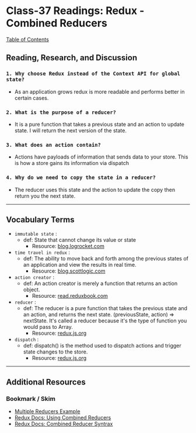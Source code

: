 # Class-37 Readings: Redux - Combined Reducers

[Table of Contents](README.md)  

## Reading, Research, and Discussion

### `1. Why choose Redux instead of the Context API for global state?`

- As an application grows redux is more readable and performs better in certain cases.

### `2. What is the purpose of a reducer?`

- It is a pure function that takes a previous state and an action to update state. I will return the next version of the state.

### `3. What does an action contain?`

- Actions have payloads of information that sends data to your store. This is how a store gains its information via dispatch

### `4. Why do we need to copy the state in a reducer?`

- The reducer uses this state and the action to update the copy then return you the next state.  

---

## Vocabulary Terms  

- `immutable state` :  
  - def: State that cannot change its value or state
    - Resource: [blog.logrocket.com](https://blog.logrocket.com/immutability-in-react-ebe55253a1cc/)  
- `time travel in redux` :  
  - def: The ability to move back and forth among the previous states of an application and view the results in real time. 
    - Resource: [blog.scottlogic.com](https://blog.scottlogic.com/2017/03/09/relogic-2.html)  
- `action creator` :  
  - def: An action creator is merely a function that returns an action object.
    - Resource: [read.reduxbook.com](https://read.reduxbook.com/markdown/part1/04-action-creators.html)
- `reducer` :  
  - def: The reducer is a pure function that takes the previous state and an action, and returns the next state. (previousState, action) => nextState. It's called a reducer because it's the type of function you would pass to Array.
    - Resource: [redux.js.org](https://redux.js.org/basics/reducers)  
- `dispatch` :  
  - def: dispatch() is the method used to dispatch actions and trigger state changes to the store.
    - Resource: [redux.js.org](https://redux.js.org/basics/actions)  

---

## Additional Resources  

### Bookmark / Skim

- [Multiple Reducers Example](https://www.youtube.com/watch?v=gBER4Or86hE)  
- [Redux Docs: Using Combined Reducers](https://redux.js.org/recipes/structuring-reducers/using-combinereducers/)  
- [Redux Docs: Combined Reducer Syntrax](https://redux.js.org/api/combinereducers/)
